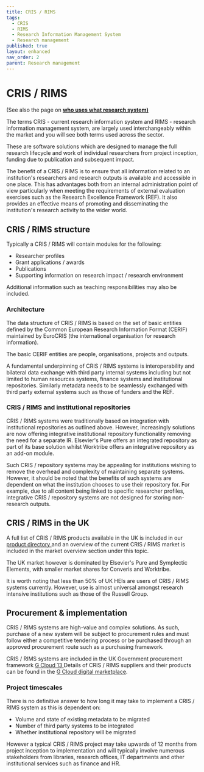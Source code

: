 ```yaml
---
title: CRIS / RIMS
tags:
  - CRIS
  - RIMS
  - Research Information Management System
  - Research management
published: true
layout: enhanced
nav_order: 2
parent: Research management
---
```



# CRIS / RIMS

(See also the page on **[who uses what research system)](https://www.helibtech.com/who-uses-what/who-uses-which-research-system)**

The terms CRIS - current research information system and RIMS - research information management system, are largely used interchangeably within the market and you will see both terms used across the sector.

These are software solutions which are designed to manage the full research lifecycle and work of individual researchers from project inception, funding due to publication and subsequent impact.

The benefit of a CRIS / RIMS is to ensure that all information related to an institution's researchers and research outputs is available and accessible in one place. This has advantages both from an internal administration point of view particularly when meeting the requirements of external evaluation exercises such as the Research Excellence Framework (REF). It also provides an effective means of promoting and disseminating the institution's research activity to the wider world.

## CRIS / RIMS structure

Typically a CRIS / RIMS will contain modules for the following:

* Researcher profiles
* Grant applications / awards
* Publications
* Supporting information on research impact / research environment

Additional information such as teaching responsibilities may also be included.

### Architecture

The data structure of CRIS / RIMS is based on the set of basic entities defined by the Common European Research Information Format (CERIF) maintained by EuroCRIS (the international organisation for research information).

The basic CERIF entities are people, organisations, projects and outputs.

A fundamental underpinning of CRIS / RIMS systems is interoperability and bilateral data exchange with third party internal systems including but not limited to human resources systems, finance systems and institutional repositories. Similarly metadata needs to be seamlessly exchanged with third party external systems such as those of funders and the REF.

### CRIS / RIMS and institutional repositories

CRIS / RIMS systems were traditionally based on integration with institutional repositories as outlined above. However, increasingly solutions are now offering integrative institutional repository functionality removing the need for a separate IR. Elsevier's Pure offers an integrated repository as part of its base solution whilst Worktribe offers an integrative repository as an add-on module.

Such CRIS / repository systems may be appealing for institutions wishing to remove the overhead and complexity of maintaining separate systems. However, it should be noted that the benefits of such systems are dependent on what the institution chooses to use their repository for. For example, due to all content being linked to specific researcher profiles, integrative CRIS / repository systems are not designed for storing non-research outputs.

## CRIS / RIMS in the UK

A full list of CRIS / RIMS products available in the UK is included in our [product directory](/product-directory/)[ ](/product-directory/)and an overview of the current CRIS / RIMS market is included in the market overview section under this topic.

The UK market however is dominated by Elsevier's Pure and Symplectic Elements, with smaller market shares for Converis and Worktribe.

It is worth noting that less than 50% of UK HEIs are users of CRIS / RIMS systems currently. However, use is almost universal amongst research intensive institutions such as those of the Russell Group.

## Procurement & implementation

CRIS / RIMS systems are high-value and complex solutions. As such, purchase of a new system will be subject to procurement rules and must follow either a competitive tendering process or be purchased through an approved procurement route such as a purchasing framework.

CRIS / RIMS systems are included in the UK Government procurement framework [G Cloud 13 ](https://www.crowncommercial.gov.uk/agreements/RM1557.13)Details of CRIS / RIMS suppliers and their products can be found in the [G Cloud digital marketplace](https://www.applytosupply.digitalmarketplace.service.gov.uk/).

### Project timescales

There is no definitive answer to how long it may take to implement a CRIS / RIMS system as this is dependent on:

* Volume and state of existing metadata to be migrated
* Number of third party systems to be integrated
* Whether institutional repository will be migrated

However a typical CRIS / RIMS project may take upwards of 12 months from project inception to implementation and will typically involve numerous stakeholders from libraries, research offices, IT departments and other institutional services such as finance and HR.
